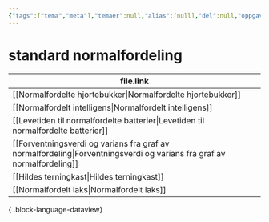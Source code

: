 ```yaml
---
{"tags":["tema","meta"],"temaer":null,"alias":[null],"del":null,"oppgave":null,"fag":null,"eksamen":null,"dg-publish":true,"title":"standard normalfordeling","date":"2023-06-01","modified":"2023-06-01","permalink":"/temaer/standard-normalfordeling/","dgPassFrontmatter":true}
---
```



# standard normalfordeling
| file.link                                                                                                                 |
| ------------------------------------------------------------------------------------------------------------------------- |
| [[Normalfordelte hjortebukker\|Normalfordelte hjortebukker]]                                                           |
| [[Normalfordelt intelligens\|Normalfordelt intelligens]]                                                               |
| [[Levetiden til normalfordelte batterier\|Levetiden til normalfordelte batterier]]                                     |
| [[Forventningsverdi og varians fra graf av normalfordeling\|Forventningsverdi og varians fra graf av normalfordeling]] |
| [[Hildes terningkast\|Hildes terningkast]]                                                                             |
| [[Normalfordelt laks\|Normalfordelt laks]]                                                                             |

{ .block-language-dataview}
